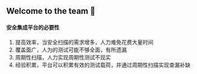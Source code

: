 ## Welcome to the team 🙌

#### 安全集成平台的必要性

1. 提高效率，当安全扫描的需求增多，人力难免花费大量时间
2. 覆盖面广，人为的测试可能不够全面，有所遗漏
3. 周期性扫描，人力实现周期性测试不现实
4. 经验积累，平台可以积累有效的测试载荷，并通过周期性扫描实现查漏补缺
